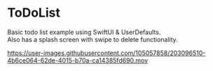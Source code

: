 # ToDoList
Basic todo list example using SwiftUI & UserDefaults.<br> 
Also has a splash screen with swipe to delete functionality.

https://user-images.githubusercontent.com/105057858/203096510-4b6ce064-62de-4015-b70a-ca14385fd690.mov
